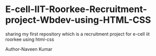 # E-cell-IIT-Roorkee-Recruitment-project-Wbdev-using-HTML-CSS
sharing my first repository which is a recruitment project for e-cell iit roorkee using html-css
<p>Author-Naveen Kumar</p>

